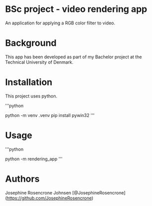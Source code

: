 # BSc project - video rendering app

An application for applying a RGB color filter to video. 

# Background

This app has been developed as part of my Bachelor project at the Technical University of Denmark.

# Installation

This project uses python. 

'''python

python -m venv .venv
pip install pywin32
'''

# Usage

'''python

python -m rendering_app
'''

# Authors

Josephine Rosencrone Johnsen [@JosephineRosencrone] (https://github.com/JosephineRosencrone)